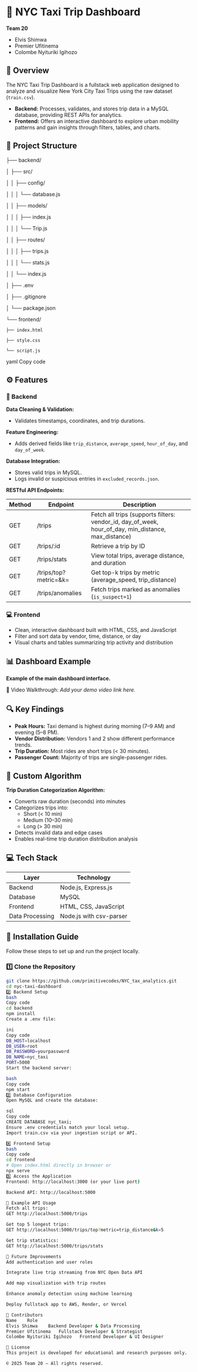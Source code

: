 # 🚕 NYC Taxi Trip Dashboard

**Team 20**  
- Elvis Shimwa  
- Premier Ufitinema  
- Colombe Nyituriki Igihozo  



## 🗽 Overview

The NYC Taxi Trip Dashboard is a fullstack web application designed to analyze and visualize New York City Taxi Trips using the raw dataset (`train.csv`).

- **Backend:** Processes, validates, and stores trip data in a MySQL database, providing REST APIs for analytics.  
- **Frontend:** Offers an interactive dashboard to explore urban mobility patterns and gain insights through filters, tables, and charts.



## 🧱 Project Structure

├── backend/

│   ├── src/

│   │   ├── config/

│   │   │   └── database.js

│   │   ├── models/

│   │   │   ├── index.js

│   │   │   └── Trip.js

│   │   ├── routes/

│   │   │   ├── trips.js

│   │   │   └── stats.js

│   │   └── index.js

│   ├── .env

│   ├── .gitignore

│   └── package.json

└── frontend/

    ├── index.html
    
    ├── style.css
    
    └── script.js
    


yaml
Copy code



## ⚙️ Features

### 🧩 Backend

**Data Cleaning & Validation:**  
- Validates timestamps, coordinates, and trip durations.

**Feature Engineering:**  
- Adds derived fields like `trip_distance`, `average_speed`, `hour_of_day`, and `day_of_week`.

**Database Integration:**  
- Stores valid trips in MySQL.  
- Logs invalid or suspicious entries in `excluded_records.json`.

**RESTful API Endpoints:**

| Method | Endpoint | Description |
|--------|----------|-------------|
| GET | /trips | Fetch all trips (supports filters: vendor_id, day_of_week, hour_of_day, min_distance, max_distance) |
| GET | /trips/:id | Retrieve a trip by ID |
| GET | /trips/stats | View total trips, average distance, and duration |
| GET | /trips/top?metric=&k= | Get top-k trips by metric (average_speed, trip_distance) |
| GET | /trips/anomalies | Fetch trips marked as anomalies (`is_suspect=1`) |

### 💻 Frontend

- Clean, interactive dashboard built with HTML, CSS, and JavaScript  
- Filter and sort data by vendor, time, distance, or day  
- Visual charts and tables summarizing trip activity and distribution  



## 📊 Dashboard Example

**Example of the main dashboard interface.**  

🎥 Video Walkthrough: *Add your demo video link here.*



## 🔍 Key Findings

- **Peak Hours:** Taxi demand is highest during morning (7–9 AM) and evening (5–8 PM).  
- **Vendor Distribution:** Vendors 1 and 2 show different performance trends.  
- **Trip Duration:** Most rides are short trips (< 30 minutes).  
- **Passenger Count:** Majority of trips are single-passenger rides.  



## 🧠 Custom Algorithm

**Trip Duration Categorization Algorithm:**  

- Converts raw duration (seconds) into minutes  
- Categorizes trips into:
  - Short (< 10 min)  
  - Medium (10–30 min)  
  - Long (> 30 min)  
- Detects invalid data and edge cases  
- Enables real-time trip duration distribution analysis  



## 💻 Tech Stack

| Layer | Technology |
|-------|------------|
| Backend | Node.js, Express.js |
| Database | MySQL |
| Frontend | HTML, CSS, JavaScript |
| Data Processing | Node.js with csv-parser |



## 🚀 Installation Guide

Follow these steps to set up and run the project locally.

### 1️⃣ Clone the Repository
```bash
git clone https://github.com/primitivecodes/NYC_tax_analytics.git
cd nyc-taxi-dashboard
2️⃣ Backend Setup
bash
Copy code
cd backend
npm install
Create a .env file:

ini
Copy code
DB_HOST=localhost
DB_USER=root
DB_PASSWORD=yourpassword
DB_NAME=nyc_taxi
PORT=5000
Start the backend server:

bash
Copy code
npm start
3️⃣ Database Configuration
Open MySQL and create the database:

sql
Copy code
CREATE DATABASE nyc_taxi;
Ensure .env credentials match your local setup.
Import train.csv via your ingestion script or API.

4️⃣ Frontend Setup
bash
Copy code
cd frontend
# Open index.html directly in browser or
npx serve
5️⃣ Access the Application
Frontend: http://localhost:3000 (or your live port)

Backend API: http://localhost:5000

🧩 Example API Usage
Fetch all trips:
GET http://localhost:5000/trips

Get top 5 longest trips:
GET http://localhost:5000/trips/top?metric=trip_distance&k=5

Get trip statistics:
GET http://localhost:5000/trips/stats

🔮 Future Improvements
Add authentication and user roles

Integrate live trip streaming from NYC Open Data API

Add map visualization with trip routes

Enhance anomaly detection using machine learning

Deploy fullstack app to AWS, Render, or Vercel

👥 Contributors
Name	Role
Elvis Shimwa	Backend Developer & Data Processing
Premier Ufitinema	Fullstack Developer & Strategist
Colombe Nyituriki Igihozo	Frontend Developer & UI Designer

🪪 License
This project is developed for educational and research purposes only.

© 2025 Team 20 — All rights reserved.

